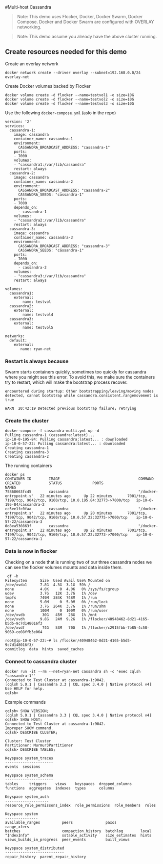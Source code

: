#Multi-host Cassandra

> Note: This demo uses Flocker, Docker, Docker Swarm, Docker Compose. Docker and Docker Swarm are configured with OVERLAY networking.

> Note: This demo assume you already have the above cluster running.

## Create resources needed for this demo

Create an overlay network
```
docker network create --driver overlay --subnet=192.168.0.0/24 overlay-net
```

Create Docker volumes backed by Flocker
```
docker volume create -d flocker --name=testvol1 -o size=10G
docker volume create -d flocker --name=testvol2 -o size=10G
docker volume create -d flocker --name=testvol3 -o size=10G
```

Use the following `docker-compose.yml` (aslo in the repo)
```
version: '2'
services:
  cassandra-1:
    image: cassandra
    container_name: cassandra-1
    environment:
      CASSANDRA_BROADCAST_ADDRESS: "cassandra-1"
    ports:
    - 7000
    volumes:
    - "cassandra1:/var/lib/cassandra"
    restart: always
  cassandra-2:
    image: cassandra
    container_name: cassandra-2
    environment:
      CASSANDRA_BROADCAST_ADDRESS: "cassandra-2"
      CASSANDRA_SEEDS: "cassandra-1"
    ports:
    - 7000
    depends_on:
      - cassandra-1
    volumes:
    - "cassandra2:/var/lib/cassandra"
    restart: always
  cassandra-3:
    image: cassandra
    container_name: cassandra-3
    environment:
      CASSANDRA_BROADCAST_ADDRESS: "cassandra-3"
      CASSANDRA_SEEDS: "cassandra-1"
    ports:
    - 7000
    depends_on:
      - cassandra-2
    volumes:
    - "cassandra3:/var/lib/cassandra"
    restart: always

volumes:
  cassandra1:
    external:
        name: testvol
  cassandra2:
    external:
        name: testvol4
  cassandra3:
    external:
        name: testvol5

networks:
  default:
    external:
       name: ryan-net
```

### Restart is always because

Swarm starts containers quickly, sometimes too quickly for cassandra where you might see this error.
To avoid this, we make sure the containers try to restart, which will make the bootstrap process recover.

```
encountered during startup: Other bootstrapping/leaving/moving nodes detected, cannot bootstrap while cassandra.consistent.rangemovement is true

WARN  20:42:19 Detected previous bootstrap failure; retrying
```

### Create the cluster

```
docker-compose -f cassandra-multi.yml up -d
Pulling cassandra-1 (cassandra:latest)...
ip-10-0-195-84: Pulling cassandra:latest... : downloaded
ip-10-0-57-22: Pulling cassandra:latest... : downloaded
Creating cassandra-1
Creating cassandra-3
Creating cassandra-2
```

The running containers
```
docker ps
CONTAINER ID        IMAGE                                    COMMAND                  CREATED             STATUS              PORTS                                                                 NAMES
75868663fc45        cassandra                                "/docker-entrypoint.s"   22 minutes ago      Up 22 minutes       7001/tcp, 7199/tcp, 9042/tcp, 9160/tcp, 10.0.195.84:32773->7000/tcp   ip-10-0-195-84/cassandra-2
cc5ee1fc0faa        cassandra                                "/docker-entrypoint.s"   22 minutes ago      Up 20 minutes       7001/tcp, 7199/tcp, 9042/tcp, 9160/tcp, 10.0.57.22:32775->7000/tcp    ip-10-0-57-22/cassandra-3
0d8ea530863f        cassandra                                "/docker-entrypoint.s"   22 minutes ago      Up 22 minutes       7001/tcp, 7199/tcp, 9042/tcp, 9160/tcp, 10.0.57.22:32773->7000/tcp    ip-10-0-57-22/cassandra-1
```

### Data is now in flocker

Checking on a node that is running two of our three cassandra nodes we can see the flocker volumes mounts and data inside them.

```
 df -h
Filesystem      Size  Used Avail Use% Mounted on
/dev/xvda1      7.8G  4.3G  3.1G  59% /
none            4.0K     0  4.0K   0% /sys/fs/cgroup
udev            3.7G   12K  3.7G   1% /dev
tmpfs           749M  384K  748M   1% /run
none            5.0M     0  5.0M   0% /run/lock
none            3.7G  264K  3.7G   1% /run/shm
none            100M     0  100M   0% /run/user
/dev/xvdb        30G   45M   28G   1% /mnt
/dev/xvdh       9.8G   24M  9.2G   1% /flocker/40948462-8d21-4165-b5d5-9c7d148016f3
/dev/xvdf        74G   53M   70G   1% /flocker/c2915fbb-7b85-4c58-9069-ce08ffb3e064
```

```
root@ip-10-0-57-22:~# ls /flocker/40948462-8d21-4165-b5d5-9c7d148016f3/
commitlog  data  hints  saved_caches
```

### Connect to cassandra cluster

```
docker run -it --rm --net=ryan-net cassandra sh -c 'exec cqlsh "cassandra-1"'
Connected to Test Cluster at cassandra-1:9042.
[cqlsh 5.0.1 | Cassandra 3.3 | CQL spec 3.4.0 | Native protocol v4]
Use HELP for help.
cqlsh>
```

Example commands
```
cqlsh> SHOW VERSION;
[cqlsh 5.0.1 | Cassandra 3.3 | CQL spec 3.4.0 | Native protocol v4]
cqlsh> SHOW HOST;
Connected to Test Cluster at cassandra-1:9042.
Improper SHOW command.
cqlsh> DESCRIBE CLUSTER;

Cluster: Test Cluster
Partitioner: Murmur3Partitioner
cqlsh> DESCRIBE TABLES;

Keyspace system_traces
----------------------
events  sessions

Keyspace system_schema
----------------------
tables     triggers    views    keyspaces  dropped_columns
functions  aggregates  indexes  types      columns

Keyspace system_auth
--------------------
resource_role_permissons_index  role_permissions  role_members  roles

Keyspace system
---------------
available_ranges          peers               paxos           range_xfers
batches                   compaction_history  batchlog        local
"IndexInfo"               sstable_activity    size_estimates  hints
views_builds_in_progress  peer_events         built_views

Keyspace system_distributed
---------------------------
repair_history  parent_repair_history
```
